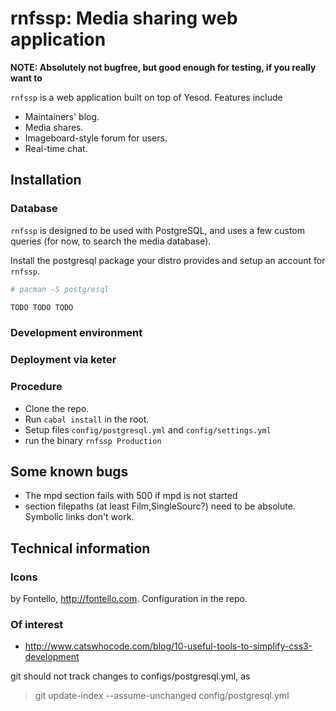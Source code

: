rnfssp: Media sharing web application
=====================================

**NOTE: Absolutely not bugfree, but good enough for testing, if you really want
to**

`rnfssp` is a web application built on top of Yesod. Features include

* Maintainers' blog.
* Media shares.
* Imageboard-style forum for users.
* Real-time chat.


Installation
------------

### Database

`rnfssp` is designed to be used with PostgreSQL, and uses a few custom queries
(for now, to search the media database).

Install the postgresql package your distro provides and setup an account for
`rnfssp`.


```sh
# pacman -S postgresql

TODO TODO TODO
```

### Development environment

### Deployment via keter

### Procedure

- Clone the repo.
- Run `cabal install` in the root.
- Setup files `config/postgresql.yml` and `config/settings.yml`
- run the binary `rnfssp Production`


Some known bugs
---------------

* The mpd section fails with 500 if mpd is not started
* section filepaths (at least Film,SingleSourc?) need to be absolute.
  Symbolic links don't work.

Technical information
---------------------

### Icons

by Fontello, http://fontello.com. Configuration in the repo.

### Of interest

* http://www.catswhocode.com/blog/10-useful-tools-to-simplify-css3-development

git should not track changes to configs/postgresql.yml, as
> git update-index --assume-unchanged config/postgresql.yml
